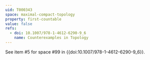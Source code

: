 ```yaml
---
uid: T000343
space: maximal-compact-topology
property: first-countable
value: false
refs:
  - doi: 10.1007/978-1-4612-6290-9_6
    name: Counterexamples in Topology
---
```

See item #5 for space #99 in {{doi:10.1007/978-1-4612-6290-9_6}}.
